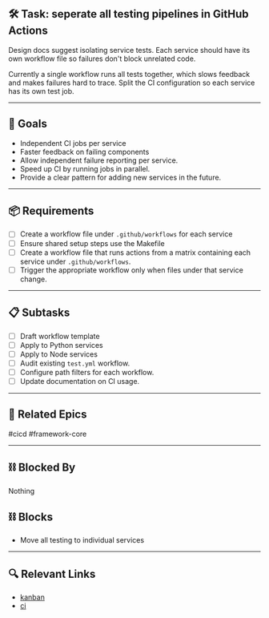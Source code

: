 ## 🛠️ Task: seperate all testing pipelines in GitHub Actions

Design docs suggest isolating service tests. Each service should have its own workflow file so failures don't block unrelated code.

Currently a single workflow runs all tests together, which slows feedback and
makes failures hard to trace. Split the CI configuration so each service has
its own test job.

---

## 🎯 Goals
- Independent CI jobs per service
- Faster feedback on failing components
- Allow independent failure reporting per service.
- Speed up CI by running jobs in parallel.
- Provide a clear pattern for adding new services in the future.

---

## 📦 Requirements
- [ ] Create a workflow file under `.github/workflows` for each service
- [ ] Ensure shared setup steps use the Makefile
- [ ] Create a workflow file that runs actions from a matrix containing each service  under `.github/workflows`.
- [ ] Trigger the appropriate workflow only when files under that service change.

---

## 📋 Subtasks
- [ ] Draft workflow template
- [ ] Apply to Python services
- [ ] Apply to Node services
- [ ] Audit existing `test.yml` workflow.
- [ ] Configure path filters for each workflow.
- [ ] Update documentation on CI usage.

---

## 🔗 Related Epics
#cicd 
#framework-core

---

## ⛓️ Blocked By
Nothing

## ⛓️ Blocks
- Move all testing to individual services

---

## 🔍 Relevant Links
- [kanban](../boards/kanban.md)
- [ci](../ci.md)
